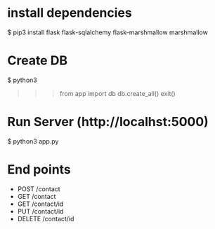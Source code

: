 # install dependencies
$ pip3 install flask flask-sqlalchemy flask-marshmallow marshmallow

# Create DB
$ python3 
>>> from app import db
>>> db.create_all()
>>> exit()

# Run Server (http://localhst:5000)
$ python3 app.py

# End points 
- POST /contact
- GET /contact
- GET /contact/id
- PUT /contact/id 
- DELETE /contact/id
